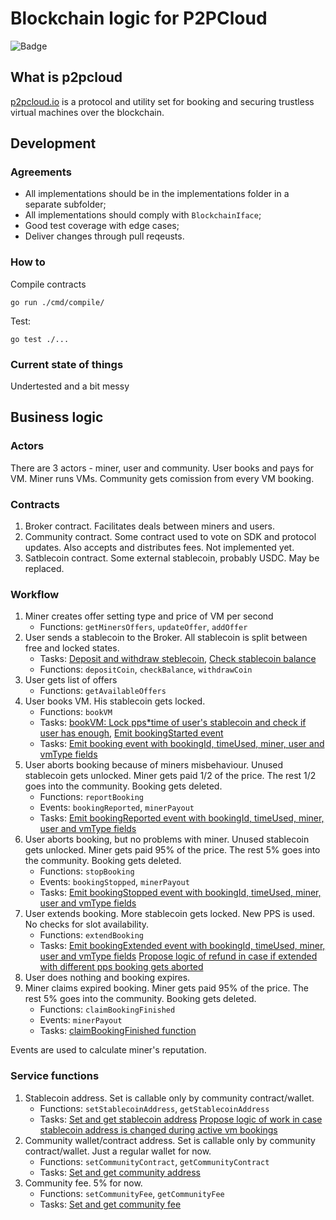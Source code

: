 # Blockchain logic for P2PCloud

![Badge](https://github.com/Incognida/protocol/actions/workflows/go.yml/badge.svg)


## What is p2pcloud
[p2pcloud.io](https://p2pcloud.io) is a protocol and utility set for booking and securing trustless virtual machines over the blockchain.

## Development 
### Agreements
- All implementations should be in the implementations folder in a separate subfolder;
- All implementations should comply with `BlockchainIface`;
- Good test coverage with edge cases;
- Deliver changes through pull reqeusts.

### How to 
Compile contracts
```
go run ./cmd/compile/
```
Test:
```
go test ./...
```
### Current state of things
Undertested and a bit messy

## Business logic

### Actors
There are 3 actors - miner, user and community. User books and pays for VM. Miner runs VMs. Community gets comission from every VM booking. 

### Contracts
1. Broker contract. Facilitates deals between miners and users.
2. Community contract. Some contract used to vote on SDK and protocol updates. Also accepts and distributes fees. Not implemented yet.
3. Satblecoin contract. Some external stablecoin, probably USDC. May be replaced.

### Workflow
1. Miner creates offer setting type and price of VM per second
    - Functions: `getMinersOffers`, `updateOffer`, `addOffer`
1. User sends a stablecoin to the Broker. All stablecoin is split between free and locked states.
    - Tasks: [Deposit and withdraw steblecoin](https://github.com/Incognida/protocol/issues/1), [Check stablecoin balance](https://github.com/Incognida/protocol/issues/2)
    - Functions: `depositCoin`, `checkBalance`, `withdrawCoin`
1. User gets list of offers
    - Functions: `getAvailableOffers`
1. User books VM. His stablecoin gets locked. 
    - Functions: `bookVM`
    - Tasks: [bookVM: Lock pps*time of user's stablecoin and check if user has enough](https://github.com/Incognida/protocol/issues/3), [Emit bookingStarted event](https://github.com/Incognida/protocol/issues/4)
    - Tasks: [Emit booking event with bookingId, timeUsed, miner, user and vmType fields](https://github.com/Incognida/protocol/issues/5)
1. User aborts booking because of miners misbehaviour. Unused stablecoin gets unlocked. Miner gets paid 1/2 of the price. The rest 1/2 goes into the community. Booking gets deleted.
    - Functions: `reportBooking` 
    - Events: `bookingReported`, `minerPayout`
    - Tasks: [Emit bookingReported event with bookingId, timeUsed, miner, user and vmType fields](https://github.com/Incognida/protocol/issues/6)
1. User aborts booking, but no problems with miner. Unused stablecoin gets unlocked. Miner gets paid 95% of the price. The rest 5% goes into the community. Booking gets deleted.
    - Functions: `stopBooking`
    - Events: `bookingStopped`, `minerPayout`
    - Tasks: [Emit bookingStopped event with bookingId, timeUsed, miner, user and vmType fields](https://github.com/Incognida/protocol/issues/7)
1. User extends booking. More stablecoin gets locked. New PPS is used. No checks for slot availability.
    - Functions: `extendBooking`
    - Tasks: [Emit bookingExtended event with bookingId, timeUsed, miner, user and vmType fields](https://github.com/Incognida/protocol/issues/8) [Propose logic of refund in case if extended with different pps booking gets aborted](https://github.com/Incognida/protocol/issues/9)
1. User does nothing and booking expires.
1. Miner claims expired booking. Miner gets paid 95% of the price. The rest 5% goes into the community. Booking gets deleted.
    - Functions: `claimBookingFinished`
    - Events: `minerPayout`
    - Tasks: [claimBookingFinished function](https://github.com/Incognida/protocol/issues/10)

Events are used to calculate miner's reputation.

### Service functions
1. Stablecoin address. Set is callable only by community contract/wallet.
    - Functions: `setStablecoinAddress`, `getStablecoinAddress`
    - Tasks: [Set and get stablecoin address](https://github.com/Incognida/protocol/issues/11) [Propose logic of work in case stablecoin address is changed during active vm bookings](https://github.com/Incognida/protocol/issues/12)
1. Community wallet/contract address. Set is callable only by community contract/wallet. Just a regular wallet for now.
    - Functions: `setCommunityContract`, `getCommunityContract`
    - Tasks: [Set and get community address](https://github.com/Incognida/protocol/issues/13) 
1. Community fee. 5% for now.
    - Functions: `setCommunityFee`, `getCommunityFee`
    - Tasks: [Set and get community fee](https://github.com/Incognida/protocol/issues/14) 
